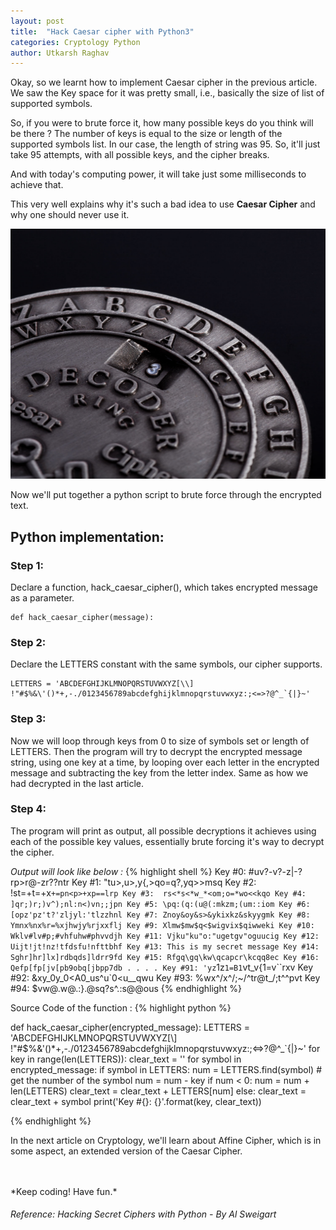```yaml
---
layout: post
title:  "Hack Caesar cipher with Python3"
categories: Cryptology Python
author: Utkarsh Raghav
---
```

Okay, so we learnt how to implement Caesar cipher in the previous article. We saw the Key space for it was pretty small, i.e., basically the size of list of supported symbols.

So, if you were to brute force it, how many possible keys do you think will be there ?
The number of keys is equal to the size or length of the supported symbols list. In our case, the length of string was 95.
So, it'll just take 95 attempts, with all possible keys, and the cipher breaks.

And with today's computing power, it will take just some milliseconds to achieve that.

This very well explains why it's such a bad idea to use **Caesar Cipher** and why one should never use it.

<img id="caesar-cipher" class="mx-auto" src="/assets/images/posts/caesar-cipher.jpg" alt="board" style="height:400px; width: 550px;">

Now we'll put together a python script to brute force through the encrypted text.

## Python implementation:

### Step 1:
Declare a function, hack_caesar_cipher(), which takes encrypted message as a parameter.

```
def hack_caesar_cipher(message):
```

### Step 2:
Declare the LETTERS constant with the same symbols, our cipher supports.

```
LETTERS = 'ABCDEFGHIJKLMNOPQRSTUVWXYZ[\\] !"#$%&\'()*+,-./0123456789abcdefghijklmnopqrstuvwxyz:;<=>?@^_`{|}~'
```

### Step 3:
Now we will loop through keys from 0 to size of symbols set or length of LETTERS.
Then the program will try to decrypt the encrypted message string, using one key at a time, by looping over each letter in the encrypted message and subtracting the key from the letter index. Same as how we had decrypted in the last article.

### Step 4:
The program will print as output, all possible decryptions it achieves using each of the possible key values, essentially brute forcing it's way to decrypt the cipher.

*Output will look like below :*
{% highlight shell %}
Key #0: #uv?-v?-z|-?rp>r@-zr??ntr
Key #1: "tu>,u>,y{,>qo=q?,yq>>msq
Key #2: !st=+t=+x`+=pn<p>+xp==lrp
Key #3:  rs<*s<*w_*<om;o=*wo<<kqo
Key #4: ]qr;)r;)v^);nl:n<)vn;;jpn
Key #5: \pq:(q:(u@(:mkzm;(um::iom
Key #6: [opz'pz't?'zljyl:'tlzzhnl
Key #7: Znoy&oy&s>&ykixkz&skyygmk
Key #8: Ymnx%nx%r=%xjhwjy%rjxxflj
Key #9: Xlmw$mw$q<$wigvix$qiwweki
Key #10: Wklv#lv#p;#vhfuhw#phvvdjh
Key #11: Vjku"ku"o:"ugetgv"oguucig
Key #12: Uijt!jt!nz!tfdsfu!nfttbhf
Key #13: This is my secret message
Key #14: Sghr]hr]lx]rdbqds]ldrr9fd
Key #15: Rfgq\gq\kw\qcapcr\kcqq8ec
Key #16: Qefp[fp[jv[pb9obq[jbpp7db
.
.
.
.
Key #91: 'yz`1z`1=B1`vt_v{1=v``rxv
Key #92: &xy_0y_0<A0_us^u`0<u__qwu
Key #93: %wx^/x^/;~/^tr@t_/;t^^pvt
Key #94: $vw@.w@.:}.@sq?s^.:s@@ous
{% endhighlight %}

Source Code of the function :
{% highlight python %}

def hack_caesar_cipher(encrypted_message):
    LETTERS = 'ABCDEFGHIJKLMNOPQRSTUVWXYZ[\\] !"#$%&\'()*+,-./0123456789abcdefghijklmnopqrstuvwxyz:;<=>?@^_`{|}~'
    for key in range(len(LETTERS)):
        clear_text = ''
        for symbol in encrypted_message:
            if symbol in LETTERS:
                num = LETTERS.find(symbol) # get the number of the symbol
                num = num - key
                if num < 0:
                    num = num + len(LETTERS)
                clear_text = clear_text + LETTERS[num]
            else:
                clear_text = clear_text + symbol
        print('Key #{}: {}'.format(key, clear_text))

{% endhighlight %}

In the next article on Cryptology, we'll learn about Affine Cipher, which is in some aspect, an extended version of the Caesar Cipher.



<br/>
<br/>
*Keep coding! Have fun.*

###### Reference: Hacking Secret Ciphers with Python - By Al Sweigart
